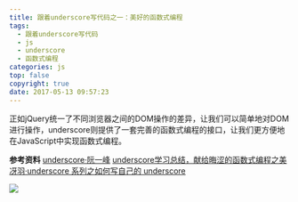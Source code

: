 ```yaml
---
title: 跟着underscore写代码之一：美好的函数式编程
tags:
  - 跟着underscore写代码
  - js
  - underscore
  - 函数式编程
categories: js
top: false
copyright: true
date: 2017-05-13 09:57:23
---
```

正如jQuery统一了不同浏览器之间的DOM操作的差异，让我们可以简单地对DOM进行操作，underscore则提供了一套完善的函数式编程的接口，让我们更方便地在JavaScript中实现函数式编程。
<!--more-->

**参考资料**
[underscore·阮一峰](https://www.liaoxuefeng.com/wiki/001434446689867b27157e896e74d51a89c25cc8b43bdb3000/001450370530539bc6e0e3dc02c4d3bb79993a8cde056b5000)
[underscore学习总结，献给晦涩的函数式编程之美](http://www.mamicode.com/info-detail-393238.html)
[冴羽·underscore 系列之如何写自己的 underscore](https://github.com/mqyqingfeng/Blog/issues/56)

![](http://oankigr4l.bkt.clouddn.com/wexin.png)